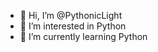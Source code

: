 - 👋 Hi, I’m @PythonicLight
- 👀 I’m interested in Python
- 🌱 I’m currently learning Python


<!---
PythonicLight/PythonicLight is a ✨ special ✨ repository because its `README.md` (this file) appears on your GitHub profile.
You can click the Preview link to take a look at your changes.
--->
